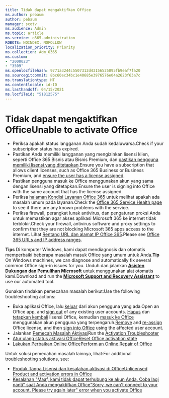 ```yaml
---
title: Tidak dapat mengaktifkan Office
ms.author: pebaum
author: pebaum
manager: scotv
ms.audience: Admin
ms.topic: article
ms.service: o365-administration
ROBOTS: NOINDEX, NOFOLLOW
localization_priority: Priority
ms.collection: Adm_O365
ms.custom:
- "2000023"
- "3509"
ms.openlocfilehash: 9771a3244c5507312d43156525095fb9eaf7fa20
ms.sourcegitcommit: 8bc60ec34bc1e40685e3976576e04a2623f63a7c
ms.translationtype: HT
ms.contentlocale: id-ID
ms.lasthandoff: 04/15/2021
ms.locfileid: "51812575"
---
```

# <a name="unable-to-activate-office"></a><span data-ttu-id="18676-102">Tidak dapat mengaktifkan Office</span><span class="sxs-lookup"><span data-stu-id="18676-102">Unable to activate Office</span></span>

- <span data-ttu-id="18676-103">Periksa apakah status langganan Anda sudah kedaluwarsa.</span><span class="sxs-lookup"><span data-stu-id="18676-103">Check if your subscription status has expired.</span></span>
- <span data-ttu-id="18676-104">Pastikan Anda memiliki langganan yang mengizinkan lisensi klien, seperti Office 365 Bisnis atau Bisnis Premium, dan [pastikan pengguna memiliki lisensi yang ditetapkan](https://docs.microsoft.com/microsoft-365/admin/manage/assign-licenses-to-users?view=o365-worldwide).</span><span class="sxs-lookup"><span data-stu-id="18676-104">Ensure you have a subscription that allows client licenses, such as Office 365 Business or Business Premium, and [ensure the user has a license assigned](https://docs.microsoft.com/microsoft-365/admin/manage/assign-licenses-to-users?view=o365-worldwide).</span></span>
- <span data-ttu-id="18676-105">Pastikan pengguna masuk ke Office menggunakan akun yang sama dengan lisensi yang ditetapkan.</span><span class="sxs-lookup"><span data-stu-id="18676-105">Ensure the user is signing into Office with the same account that has the license assigned.</span></span>
- <span data-ttu-id="18676-106">Periksa [halaman Kondisi Layanan Office 365](https://docs.microsoft.com/office365/enterprise/view-service-health) untuk melihat apakah ada masalah umum pada layanan.</span><span class="sxs-lookup"><span data-stu-id="18676-106">Check the [Office 365 Service Health page](https://docs.microsoft.com/office365/enterprise/view-service-health) to see if there are any known problems with the service.</span></span>
- <span data-ttu-id="18676-107">Periksa firewall, perangkat lunak antivirus, dan pengaturan proksi Anda untuk memastikan agar akses aplikasi Microsoft 365 ke internet tidak terblokir.</span><span class="sxs-lookup"><span data-stu-id="18676-107">Check your firewall, antivirus software and proxy settings to confirm that they are not blocking Microsoft 365 apps access to the internet.</span></span> <span data-ttu-id="18676-108">Lihat [Rentang URL dan alamat IP Office 365](https://docs.microsoft.com/office365/enterprise/urls-and-ip-address-ranges "URL dan rentang alamat IP Office 365").</span><span class="sxs-lookup"><span data-stu-id="18676-108">Please see [Office 365 URLs and IP address ranges](https://docs.microsoft.com/office365/enterprise/urls-and-ip-address-ranges "Office 365 URLs and IP address ranges").</span></span>

<span data-ttu-id="18676-109">**Tips** Di komputer Windows, kami dapat mendiagnosis dan otomatis memperbaiki beberapa masalah masuk Office yang umum untuk Anda.</span><span class="sxs-lookup"><span data-stu-id="18676-109">**Tip** On Windows machines, we can diagnose and automatically fix several common Office sign-in issues for you.</span></span> <span data-ttu-id="18676-110">Unduh dan jalankan  **[Asisten Dukungan dan Pemulihan Microsoft](https://aka.ms/SaRA-OfficeSignInScenario)** untuk menggunakan alat otomatis kami.</span><span class="sxs-lookup"><span data-stu-id="18676-110">Download and run the  **[Microsoft Support and Recovery Assistant](https://aka.ms/SaRA-OfficeSignInScenario)** to use our automated tool.</span></span>

<span data-ttu-id="18676-111">Gunakan tindakan pemecahan masalah berikut:</span><span class="sxs-lookup"><span data-stu-id="18676-111">Use the following troubleshooting actions:</span></span>

- <span data-ttu-id="18676-112">Buka aplikasi Office, lalu [keluar](https://support.office.com/article/5a20dc11-47e9-4b6f-945d-478cb6d92071) dari akun pengguna yang ada.</span><span class="sxs-lookup"><span data-stu-id="18676-112">Open an Office app, and [sign out](https://support.office.com/article/5a20dc11-47e9-4b6f-945d-478cb6d92071) of any existing user accounts.</span></span> <span data-ttu-id="18676-113">[Hapus](https://docs.microsoft.com/microsoft-365/admin/manage/remove-licenses-from-users) dan [tetapkan kembali](https://docs.microsoft.com/microsoft-365/admin/manage/assign-licenses-to-users) lisensi Office, kemudian [masuk ke Office](https://support.office.com/article/628ea040-f265-49de-b986-be09c3ebf8a9) menggunakan akun pengguna yang terpengaruh.</span><span class="sxs-lookup"><span data-stu-id="18676-113">[Remove](https://docs.microsoft.com/microsoft-365/admin/manage/remove-licenses-from-users) and [re-assign](https://docs.microsoft.com/microsoft-365/admin/manage/assign-licenses-to-users) Office license, and then [sign into Office](https://support.office.com/article/628ea040-f265-49de-b986-be09c3ebf8a9) using the affected user account.</span></span>
- <span data-ttu-id="18676-114">Jalankan [Pemecah Masalah Aktivasi](https://aka.ms/SARA-OfficeActivation-Alchemy)</span><span class="sxs-lookup"><span data-stu-id="18676-114">Run the [Activation Troubleshooter](https://aka.ms/SARA-OfficeActivation-Alchemy)</span></span>
- [<span data-ttu-id="18676-115">Atur ulang status aktivasi Office</span><span class="sxs-lookup"><span data-stu-id="18676-115">Reset Office activation state</span></span>](https://docs.microsoft.com/office365/troubleshoot/activation/reset-office-365-proplus-activation-state "Atur ulang status aktivasi Office")
- [<span data-ttu-id="18676-116">Lakukan Perbaikan Online Office</span><span class="sxs-lookup"><span data-stu-id="18676-116">Perform an Online Repair of Office</span></span>](https://support.office.com/Article/7821d4b6-7c1d-4205-aa0e-a6b40c5bb88b?wt.mc_id=Alchemy_ClientDIA)

<span data-ttu-id="18676-117">Untuk solusi pemecahan masalah lainnya, lihat:</span><span class="sxs-lookup"><span data-stu-id="18676-117">For additional troubleshooting solutions, see:</span></span>  

- [<span data-ttu-id="18676-118">Produk Tanpa Lisensi dan kesalahan aktivasi di Office</span><span class="sxs-lookup"><span data-stu-id="18676-118">Unlicensed Product and activation errors in Office</span></span>](https://support.office.com/Article/0d23d3c0-c19c-4b2f-9845-5344fedc4380?wt.mc_id=Alchemy_ClientDIA)
- [<span data-ttu-id="18676-119">Kesalahan "Maaf, kami tidak dapat terhubung ke akun Anda. Coba lagi nanti" saat Anda mengaktifkan Office</span><span class="sxs-lookup"><span data-stu-id="18676-119">"Sorry, we can't connect to your account. Please try again later" error when you activate Office</span></span>](https://docs.microsoft.com/office/troubleshoot/activation-installation/issue-when-activate-office-from-office-365)